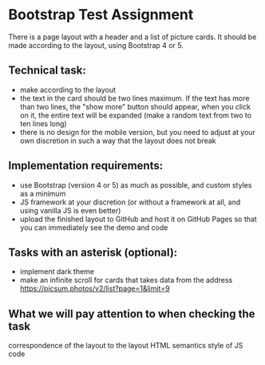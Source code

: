 # Bootstrap Test Assignment

There is a page layout with a header and a list of picture cards. It should be made according to the layout, using Bootstrap 4 or 5.

## Technical task:
- make according to the layout
- the text in the card should be two lines maximum. If the text has more than two lines, the "show more" button should appear, when you click on it, the entire text will be expanded (make a random text from two to ten lines long)
- there is no design for the mobile version, but you need to adjust at your own discretion in such a way that the layout does not break
## Implementation requirements:
- use Bootstrap (version 4 or 5) as much as possible, and custom styles as a minimum
- JS framework at your discretion (or without a framework at all, and using vanilla JS is even better)
- upload the finished layout to GitHub and host it on GitHub Pages so that you can immediately see the demo and code
## Tasks with an asterisk (optional):
- implement dark theme
- make an infinite scroll for cards that takes data from the address https://picsum.photos/v2/list?page=1&limit=9


## What we will pay attention to when checking the task
correspondence of the layout to the layout
HTML semantics
style of JS code
